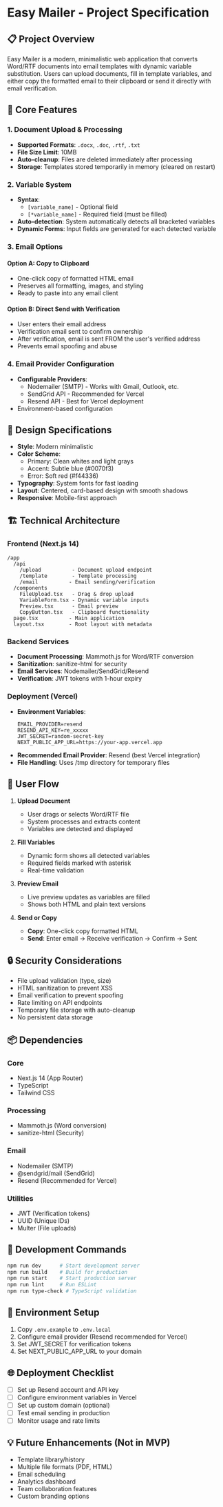 # Easy Mailer - Project Specification

## 📋 Project Overview
Easy Mailer is a modern, minimalistic web application that converts Word/RTF documents into email templates with dynamic variable substitution. Users can upload documents, fill in template variables, and either copy the formatted email to their clipboard or send it directly with email verification.

## 🎯 Core Features

### 1. Document Upload & Processing
- **Supported Formats**: `.docx`, `.doc`, `.rtf`, `.txt`
- **File Size Limit**: 10MB
- **Auto-cleanup**: Files are deleted immediately after processing
- **Storage**: Templates stored temporarily in memory (cleared on restart)

### 2. Variable System
- **Syntax**: 
  - `[variable_name]` - Optional field
  - `[*variable_name]` - Required field (must be filled)
- **Auto-detection**: System automatically detects all bracketed variables
- **Dynamic Forms**: Input fields are generated for each detected variable

### 3. Email Options
#### Option A: Copy to Clipboard
- One-click copy of formatted HTML email
- Preserves all formatting, images, and styling
- Ready to paste into any email client

#### Option B: Direct Send with Verification
- User enters their email address
- Verification email sent to confirm ownership
- After verification, email is sent FROM the user's verified address
- Prevents email spoofing and abuse

### 4. Email Provider Configuration
- **Configurable Providers**:
  - Nodemailer (SMTP) - Works with Gmail, Outlook, etc.
  - SendGrid API - Recommended for Vercel
  - Resend API - Best for Vercel deployment
- Environment-based configuration

## 🎨 Design Specifications
- **Style**: Modern minimalistic
- **Color Scheme**: 
  - Primary: Clean whites and light grays
  - Accent: Subtle blue (#0070f3)
  - Error: Soft red (#f44336)
- **Typography**: System fonts for fast loading
- **Layout**: Centered, card-based design with smooth shadows
- **Responsive**: Mobile-first approach

## 🏗️ Technical Architecture

### Frontend (Next.js 14)
```
/app
  /api
    /upload          - Document upload endpoint
    /template        - Template processing
    /email          - Email sending/verification
  /components
    FileUpload.tsx   - Drag & drop upload
    VariableForm.tsx - Dynamic variable inputs
    Preview.tsx      - Email preview
    CopyButton.tsx   - Clipboard functionality
  page.tsx          - Main application
  layout.tsx        - Root layout with metadata
```

### Backend Services
- **Document Processing**: Mammoth.js for Word/RTF conversion
- **Sanitization**: sanitize-html for security
- **Email Services**: Nodemailer/SendGrid/Resend
- **Verification**: JWT tokens with 1-hour expiry

### Deployment (Vercel)
- **Environment Variables**:
  ```
  EMAIL_PROVIDER=resend
  RESEND_API_KEY=re_xxxxx
  JWT_SECRET=random-secret-key
  NEXT_PUBLIC_APP_URL=https://your-app.vercel.app
  ```
- **Recommended Email Provider**: Resend (best Vercel integration)
- **File Handling**: Uses /tmp directory for temporary files

## 🔄 User Flow

1. **Upload Document**
   - User drags or selects Word/RTF file
   - System processes and extracts content
   - Variables are detected and displayed

2. **Fill Variables**
   - Dynamic form shows all detected variables
   - Required fields marked with asterisk
   - Real-time validation

3. **Preview Email**
   - Live preview updates as variables are filled
   - Shows both HTML and plain text versions

4. **Send or Copy**
   - **Copy**: One-click copy formatted HTML
   - **Send**: Enter email → Receive verification → Confirm → Sent

## 🔒 Security Considerations
- File upload validation (type, size)
- HTML sanitization to prevent XSS
- Email verification to prevent spoofing
- Rate limiting on API endpoints
- Temporary file storage with auto-cleanup
- No persistent data storage

## 📦 Dependencies
### Core
- Next.js 14 (App Router)
- TypeScript
- Tailwind CSS

### Processing
- Mammoth.js (Word conversion)
- sanitize-html (Security)

### Email
- Nodemailer (SMTP)
- @sendgrid/mail (SendGrid)
- Resend (Recommended for Vercel)

### Utilities
- JWT (Verification tokens)
- UUID (Unique IDs)
- Multer (File uploads)

## 🚀 Development Commands
```bash
npm run dev      # Start development server
npm run build    # Build for production
npm run start    # Start production server
npm run lint     # Run ESLint
npm run type-check # TypeScript validation
```

## 📝 Environment Setup
1. Copy `.env.example` to `.env.local`
2. Configure email provider (Resend recommended for Vercel)
3. Set JWT_SECRET for verification tokens
4. Set NEXT_PUBLIC_APP_URL to your domain

## 🌐 Deployment Checklist
- [ ] Set up Resend account and API key
- [ ] Configure environment variables in Vercel
- [ ] Set up custom domain (optional)
- [ ] Test email sending in production
- [ ] Monitor usage and rate limits

## 💡 Future Enhancements (Not in MVP)
- Template library/history
- Multiple file formats (PDF, HTML)
- Email scheduling
- Analytics dashboard
- Team collaboration features
- Custom branding options